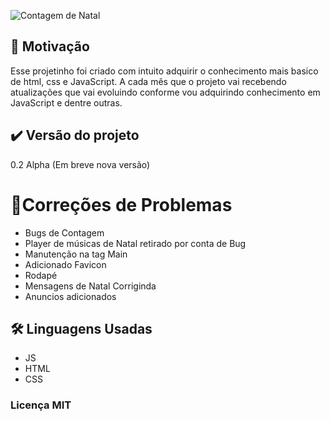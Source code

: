 ![Contagem de Natal](https://i.ibb.co/KxhsBdS/Caminho-do-Interior.png)
## 🤩 Motivação 
Esse projetinho foi criado com intuito adquirir o conhecimento mais basico de html, css e JavaScript. A cada mês que o projeto vai recebendo atualizações que vai evoluindo conforme vou adquirindo conhecimento em JavaScript e dentre outras.

## ✔️ Versão do projeto

0.2 Alpha (Em breve nova versão)

# 📝Correções de Problemas
- Bugs de Contagem
- Player de músicas de Natal retirado por conta de Bug
- Manutenção na tag Main
- Adicionado Favicon
- Rodapé
- Mensagens de Natal Corriginda
- Anuncios adicionados

## 🛠 Linguagens Usadas
- JS
- HTML
- CSS

### Licença MIT